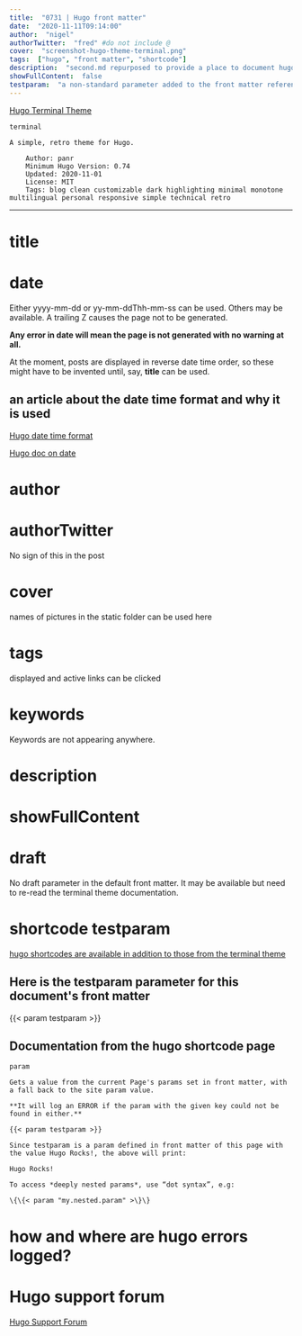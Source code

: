 ```yaml
---
title:  "0731 | Hugo front matter"
date:  "2020-11-11T09:14:00"
author:  "nigel"
authorTwitter:  "fred" #do not include @
cover:  "screenshot-hugo-theme-terminal.png"
tags:  ["hugo", "front matter", "shortcode"]
description:  "second.md repurposed to provide a place to document hugo front matter as a result of re-reading the terminal theme documentation and wondering how to update the theme and what has changed."
showFullContent:  false
testparam:  "a non-standard parameter added to the front matter referenced below as a shortcode"
---
```

[Hugo Terminal Theme](https://themes.gohugo.io/hugo-theme-terminal/)

```
terminal

A simple, retro theme for Hugo.

    Author: panr
    Minimum Hugo Version: 0.74
    Updated: 2020-11-01
    License: MIT
    Tags: blog clean customizable dark highlighting minimal monotone multilingual personal responsive simple technical retro
```
---
# title
# date
Either yyyy-mm-dd or yy-mm-ddThh-mm-ss can be used. Others may be available. A trailing Z causes the page not to be generated. 

**Any error in date will mean the page is not generated with no warning at all.** 

At the moment, posts are displayed in reverse date time order, so these might have to be invented until, say, **title** can be used.

## an article about the date time format and why it is used

[Hugo date time format](https://www.jvt.me/posts/2019/03/24/datetime-hugo/)

[Hugo doc on date](https://gohugohq.com/howto/hugo-dateformat/)

# author
# authorTwitter
No sign of this in the post
# cover
names of pictures in the static folder can be used here
# tags
displayed and active links can be clicked
# keywords
Keywords are not appearing anywhere.
# description
# showFullContent
# draft
No draft parameter in the default front matter. It may be available but need to re-read the terminal theme documentation.
# shortcode testparam

[hugo shortcodes are available in addition to those from the terminal theme](https://gohugo.io/content-management/shortcodes/#param)

## Here is the testparam parameter for this document's front matter

{{< param testparam >}}

## Documentation from the hugo shortcode page

```
param

Gets a value from the current Page's params set in front matter, with a fall back to the site param value. 

**It will log an ERROR if the param with the given key could not be found in either.**

{{< param testparam >}}

Since testparam is a param defined in front matter of this page with the value Hugo Rocks!, the above will print:

Hugo Rocks!

To access *deeply nested params*, use “dot syntax”, e.g:

\{\{< param "my.nested.param" >\}\}

```

# how and where are hugo errors logged?

# Hugo support forum

[Hugo Support Forum](https://discourse.gohugo.io/)
